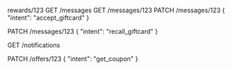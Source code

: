 rewards/123
GET /messages
GET /messages/123
PATCH /messages/123
{
    "intent": "accept_giftcard"
}

PATCH /messages/123
{
    "intent": "recall_giftcard"
}

GET /notifications

PATCH /offers/123
{
    "intent": "get_coupon"
}

